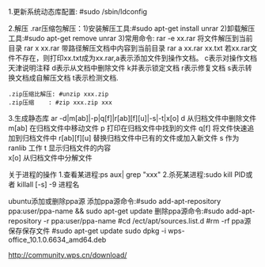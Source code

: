 

1.更新系统动态库配置: 
	#sudo /sbin/ldconfig



2.解压
	.rar压缩包解压：1)安装解压工具:#sudo apt-get install unrar
					2)卸载解压工具:#sudo apt-get remove unrar
					3)常用命令: 
						rar -e xx.rar   将文件解压到当前目录
						rar x xx.rar	带路径解压文档中内容到当前目录
						rar a xx.rar xx.txt 若xx.rar文件不存在，则打印xx.txt成为xx.rar,a表示添加文件到操作文档。
						c表示对操作文档天津说明注释
						d表示从文档中删除文件
						k并表示锁定文档
						r表示修复文档
						s表示转换文档成自解压文档
						t表示检测文档.

	.zip压缩比解压: #unzip xxx.zip
	.zip压缩	  : #zip xxx.zip xxx


3.生成静态库
	ar -d|m[ab]|-p|q[f]|r[ab][f][u]|-s|-t|x[o]
	d			从归档文件中删除文件
	m[ab]		在归档文件中移动文件
	p			打印在归档文件中找到的文件
	q[f]		将文件快速追加到归档文件中
	r[ab][f][u]	替换归档文件中已有的文件或加入新文件
	s			作为 ranlib 工作
	t			显示归档文件的内容	
	x[o]		从归档文件中分解文件



关于进程的操作
1.查看某进程:ps aux| grep "xxx"
2.杀死某进程:sudo kill PID或者 killall [-s] -9 进程名




ubuntu添加或删除ppa源
	添加ppa源命令:#sudo add-apt-repository ppa:user/ppa-name && sudo apt-get update
	删除ppa源命令:#sudo add-apt-repository -r ppa:user/ppa-name 
				  #cd /ect/apt/sources.list.d
				  #rm -rf ppa源保存保存文件
				  #sudo apt-get update
sudo dpkg -i wps-office_10.1.0.6634_amd64.deb

http://community.wps.cn/download/

	
